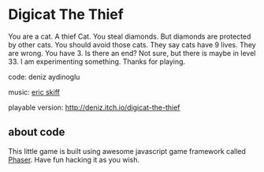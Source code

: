 # Digicat The Thief

You are a cat. A thief Cat. You steal diamonds. But diamonds are protected by other cats. You should avoid those cats. They say cats have 9 lives. They are wrong. You have 3. Is there an end? Not sure, but there is maybe in level 33. I am experimenting something. Thanks for playing.

code:  deniz aydinoglu

music: [eric skiff](http://ericskiff.com/music/)

playable version: http://deniz.itch.io/digicat-the-thief

## about code

This little game is built using awesome javascript game framework called [Phaser](http://phaser.io). Have fun hacking it as you wish. 
